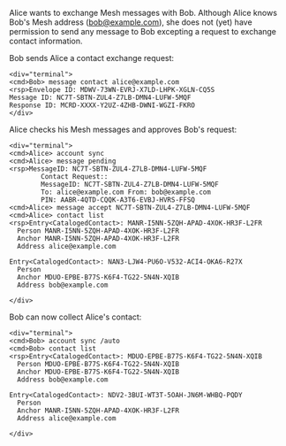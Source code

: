 
Alice wants to exchange Mesh messages with Bob. Although Alice knows Bob's Mesh address 
(bob@example.com), she does not (yet) have permission to send any message to Bob
excepting a request to exchange contact information.

Bob sends Alice a contact exchange request:


~~~~
<div="terminal">
<cmd>Bob> message contact alice@example.com
<rsp>Envelope ID: MDWV-73WN-EVRJ-X7LD-LHPK-XGLN-CQ5S
Message ID: NC7T-SBTN-ZUL4-Z7LB-DMN4-LUFW-5MQF
Response ID: MCRD-XXXX-Y2UZ-4ZHB-DWNI-WGZI-FKRO
</div>
~~~~

Alice checks his Mesh messages and approves Bob's request:


~~~~
<div="terminal">
<cmd>Alice> account sync
<cmd>Alice> message pending
<rsp>MessageID: NC7T-SBTN-ZUL4-Z7LB-DMN4-LUFW-5MQF
        Contact Request::
        MessageID: NC7T-SBTN-ZUL4-Z7LB-DMN4-LUFW-5MQF
        To: alice@example.com From: bob@example.com
        PIN: AABR-4QTD-CQQK-A3T6-EVBJ-HVRS-FFSQ
<cmd>Alice> message accept NC7T-SBTN-ZUL4-Z7LB-DMN4-LUFW-5MQF
<cmd>Alice> contact list
<rsp>Entry<CatalogedContact>: MANR-I5NN-5ZQH-APAD-4XOK-HR3F-L2FR
  Person MANR-I5NN-5ZQH-APAD-4XOK-HR3F-L2FR
  Anchor MANR-I5NN-5ZQH-APAD-4XOK-HR3F-L2FR
  Address alice@example.com

Entry<CatalogedContact>: NAN3-LJW4-PU6O-V532-ACI4-OKA6-R27X
  Person 
  Anchor MDUO-EPBE-B77S-K6F4-TG22-5N4N-XQIB
  Address bob@example.com

</div>
~~~~

Bob can now collect Alice's contact:


~~~~
<div="terminal">
<cmd>Bob> account sync /auto
<cmd>Bob> contact list
<rsp>Entry<CatalogedContact>: MDUO-EPBE-B77S-K6F4-TG22-5N4N-XQIB
  Person MDUO-EPBE-B77S-K6F4-TG22-5N4N-XQIB
  Anchor MDUO-EPBE-B77S-K6F4-TG22-5N4N-XQIB
  Address bob@example.com

Entry<CatalogedContact>: NDV2-3BUI-WT3T-5OAH-JN6M-WHBQ-PQDY
  Person 
  Anchor MANR-I5NN-5ZQH-APAD-4XOK-HR3F-L2FR
  Address alice@example.com

</div>
~~~~

